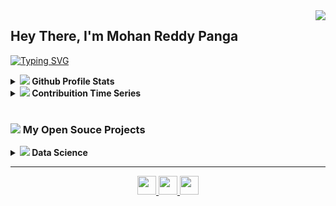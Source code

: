 <img align="right" src="https://visitor-badge.laobi.icu/badge?page_id=MohanReddy.visitor-badgee&color=green&style=flat-square">
  
<!-- <a href="https://hits.seeyoufarm.com"><img align="right" src="https://hits.seeyoufarm.com/api/count/incr/badge.svg?url=https%3A%2F%2Fgithub.com%2Fmohan143341%2Fmohan143341&count_bg=%233D6BC8&title_bg=%23555555&icon=&icon_color=%23E7E7E7&title=views&edge_flat=false"/></a> -->

## Hey There, I'm Mohan Reddy Panga
<!-- <img src="https://cr-ss-service.azurewebsites.net/api/ScreenShot?widget=summary&username=mohan143341&badges=3&show-avatar=false&style=--header-bg-color:%23000;--border-radius:10px" width="35%" align="right"> -->
 
<p align="left">
  <a href="https://readme-typing-svg.herokuapp.com?color=0353B1&lines=Software+Engineer;8%2B+years+of+coding+experience;Always+learninig+new+things)]></a>
</p>

[![Typing SVG](https://readme-typing-svg.herokuapp.com?color=035DC5&lines=Data+Scientist;Machine+Learing+Engineer;%2B4+years+of+coding+experience;Always+learninig+new+things)](https://git.io/typing-svg)

<details>	
  <summary><a href="#"><img src="https://github.com/mohan143341/MohanProfile/blob/main/images/icon_github.png"/></a><b> Github Profile Stats</b></summary>
  <img height="180em" src="https://github-readme-stats.vercel.app/api?username=mohan143341&show_icons=true&count_private=true&theme=react&hide_border=true&bg_color=1F222E&title_color=79ff97&icon_color=79ff97" />
  <img height="180em" src="https://github-readme-stats.vercel.app/api/top-langs/?username=mohan143341&exclude_repo=machine-learning&langs_count=8&layout=compact&theme=react&hide_border=true&bg_color=1F222E&title_color=79ff97&icon_color=79ff97"/>
  <br/>
</details>

<details>	
  <summary><a href="#"><img src="https://github.com/mohan143341/MohanProfile/blob/main/images/icon_minimum-value.png"/></a><b> Contribuition Time Series</b></summary>
  <img src="https://activity-graph.herokuapp.com/graph?username=mohan143341&theme=react-dark&bg_color=20232a&hide_border=true" width="100%"/>
</details>

<br/>

### <a href="#"><img src="https://github.com/mohan143341/MohanProfile/blob/main/images/icon_open-source.png"/></a> My Open Souce Projects
<details>
  

  <summary><b>  <a href="#-my-open-souce-projects"><img src="https://img.icons8.com/material/24/000000/test-tube--v1.png"/></a> Data Science</b></summary>
  <table>
    <thead align="center">
      <tr border: none;>
        <td><b>Projects</b></td>
        <td><b>Summary</b></td>
      </tr>
    </thead>
    <tbody>
	<tr>
      		<td>
			 <a href="https://github.com/mohan143341/DonorsChoose">
			<b>Finding Donors</b></a>
		</td>
      		<td>
			<a href="https://github.com/mohan143341
/DonorsChoose">
			<img src="https://github-readme-stats.vercel.app/api/pin/?username=mohan143341
&repo=DonorsChoose&icon_color=79ff97&text_color=9f9f9f&bg_color=151515"/>
		</td>
      	</tr>
	<tr>
      		<td>
			 <a href="https://github.com/mohan143341/Predictive_Maintenance">
			<b>Predictive_Maintenance</b></a>
		</td>
      		<td>
			<a href="https://github.com/Predictive_Maintenance>
			<img src="https://github-readme-stats.vercel.app/api/pin/?username=mohan143341
&repo=Predictive_Maintenance&icon_color=79ff97&text_color=9f9f9f&bg_color=151515"/>
		</td>
      	</tr>	
	<tr>
      		<td>
			 <a href="https://github.com/mohan143341/Product_Detection">
			<b> Product Detection</b></a>
		</td>
      		<td>
			<a href="https://github.com/Product_Detection>
			<img src="https://github-readme-stats.vercel.app/api/pin/?username=mohan143341
&repo=Product_Detection&icon_color=79ff97&text_color=9f9f9f&bg_color=151515"/>
		</td>
      	</tr>		
	<tr>
      		<td>
			 <a href="https://github.com/mohan143341/MalwareDetection">
			<b>MalwareDetection</b></a>
		</td>
      		<td>
			<a href="https://github.com/MalwareDetection>
			<img src="https://github-readme-stats.vercel.app/api/pin/?username=mohan143341
&repo=MalwareDetection&icon_color=79ff97&text_color=9f9f9f&bg_color=151515"/>
		</td>
      	</tr>		
    </tbody>
  </table>
  <br />
</details>




<!-- 
<details>		
  <summary><b>⚙️ Things I use to get stuff done</b></summary>
  	<ul>
  	    <li><b>OS:</b> Ubuntu 20.04</li>
  	    <li><b>Browser: </b> Brave</li>
	    <li><b>Terminal: </b> Bash: Oh My Bash</li>
	    <li><b>Code Editor:</b> VSCode + Pycharm</li>
	    <li><b>To Stay Updated:</b> Dev.to, Medium, Linkedin and Twitter.</li>
	    <br />
	⚛️ Checkout My Personal Configrations <a href="https://github.com/brunocampos01/home-sweet-home">Here</a>.
	</ul>	
</details> -->


<!-- <h4 align="center">
  <a href="https://github.com/mohan143341?tab=repositories" title="Show Repositories">🔎 Show More 🔍</a>
</h4>
 -->
 
---

<p  align="center">
	<a href="mailto:pmohanreddy23@gmail.com" target="_blank"><img src="https://github.com/mohan143341/MohanProfile/blob/main/images/email.png"  width="30">
	</a>
	<a href="https://www.linkedin.com/in/mohan-reddy-0366a0141/" target="_blank"><img src="https://github.com/mohan143341/MohanProfile/blob/main/images/linkedin.png" width="30">
	</a>
	<a href="https://github.com/mohan143341" target="_blank"><img src="https://github.com/mohan143341/MohanProfile/blob/main/images/github.png" width="30">
	</a>
</p>
